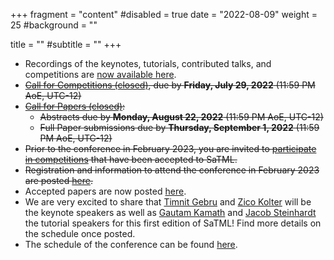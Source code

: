 +++
fragment = "content"
#disabled = true
date = "2022-08-09"
weight = 25
#background = ""

title = ""
#subtitle = ""
+++
* Recordings of the keynotes, tutorials, contributed talks, and competitions are [now available here](/videos).
* ~~[Call for Competitions (closed)](/participate-cfc), due by **Friday, July 29, 2022** (11:59 PM AoE, UTC-12)~~
* ~~[Call for Papers (closed)](/participate-cfp):~~
  * ~~Abstracts due by **Monday, August 22, 2022** (11:59 PM AoE, UTC-12)~~ 
  * ~~Full Paper​ ​submissions due by **Thursday, September 1, 2022** (11:59 PM AoE, UTC-12)~~
* ~~Prior to the conference in February 2023, you are invited to [participate in competitions](/participate-competitions)  that have been accepted to SaTML.~~
* ~~Registration and information to attend the conference in February 2023 are posted [here](/attend).~~
* Accepted papers are now posted [here](/accepted-papers).
* We are very excited to share that [Timnit
  Gebru](https://www.dair-institute.org/about) and [Zico
  Kolter](https://zicokolter.com/) will be the keynote speakers as well as
  [Gautam Kamath](http://www.gautamkamath.com/)
  and [Jacob Steinhardt](https://jsteinhardt.stat.berkeley.edu/) the tutorial speakers for this first
  edition of SaTML! Find more details on the schedule once posted.
* The schedule of the conference can be found [here](/schedule).